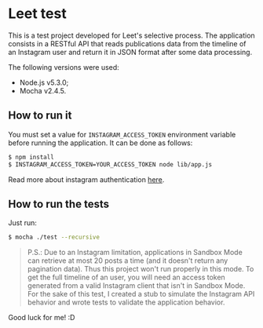 # Leet test
This is a test project developed for Leet's selective process. The application consists in a RESTful API that reads publications data from the timeline of an Instagram user and return it in JSON format after some data processing.

The following versions were used:

  - Node.js v5.3.0;
  - Mocha v2.4.5.

## How to run it
You must set a value for `INSTAGRAM_ACCESS_TOKEN` environment variable before running the application. It can be done as follows:
```sh
$ npm install
$ INSTAGRAM_ACCESS_TOKEN=YOUR_ACCESS_TOKEN node lib/app.js
```
Read more about instagram authentication [here](https://www.instagram.com/developer/authentication/).

## How to run the tests
Just run:
```sh
$ mocha ./test --recursive
```


> P.S.: Due to an Instagram limitation, applications in Sandbox Mode can retrieve at most 20 posts a time (and it doesn't return any pagination data). Thus this project won't run properly in this mode. To get the full timeline of an user, you will need an access token generated from a valid Instagram client that isn't in Sandbox Mode. For the sake of this test, I created a stub to simulate the Instagram API behavior and wrote tests to validate the application behavior.

Good luck for me! :D
